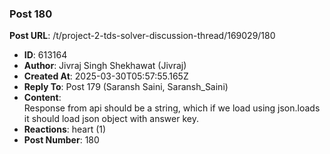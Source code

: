 ### Post 180
**Post URL**: /t/project-2-tds-solver-discussion-thread/169029/180
- **ID**: 613164
- **Author**: Jivraj Singh Shekhawat (Jivraj)
- **Created At**: 2025-03-30T05:57:55.165Z
- **Reply To**: Post 179 (Saransh Saini, Saransh_Saini)
- **Content**:  
  Response from api should be a string, which if we load using json.loads it should load json object with answer key.
- **Reactions**: heart (1)
- **Post Number**: 180

